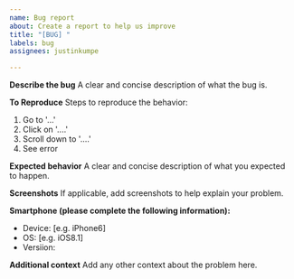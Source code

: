 ```yaml
---
name: Bug report
about: Create a report to help us improve
title: "[BUG] "
labels: bug
assignees: justinkumpe

---
```


**Describe the bug**
A clear and concise description of what the bug is.

**To Reproduce**
Steps to reproduce the behavior:
1.  Go to '...'
2.  Click on '....'
3.  Scroll down to '....'
4.  See error

**Expected behavior**
A clear and concise description of what you expected to happen.

**Screenshots**
If applicable, add screenshots to help explain your problem.

**Smartphone (please complete the following information):**
-   Device: [e.g. iPhone6]
-   OS: [e.g. iOS8.1]
-   Versiion: 

**Additional context**
Add any other context about the problem here.
